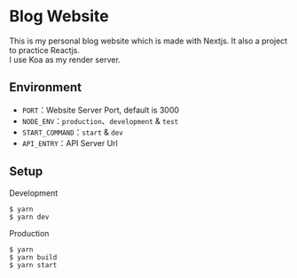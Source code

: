 # Blog Website
This is my personal blog website which is made with Nextjs. It also a project to practice Reactjs.  
I use Koa as my render server.  

## Environment
* `PORT`：Website Server Port, default is 3000
* `NODE_ENV`：`production`、`development` & `test`
* `START_COMMAND`：`start` & `dev`
* `API_ENTRY`：API Server Url

## Setup
Development

    $ yarn
    $ yarn dev

Production

    $ yarn
    $ yarn build
    $ yarn start